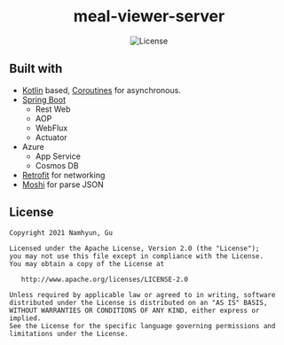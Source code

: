 <h1 align="center">meal-viewer-server</h1>

<p align="center">
    <img alt="License" src="https://img.shields.io/badge/License-Apache%202.0-blue.svg"/>
</p>

## Built with

- [Kotlin](https://kotlinlang.org/) based, [Coroutines](https://github.com/Kotlin/kotlinx.coroutines) for asynchronous.
- [Spring Boot](https://spring.io/projects/spring-boot)
  - Rest Web
  - AOP
  - WebFlux
  - Actuator
- Azure
  - App Service
  - Cosmos DB
- [Retrofit](https://github.com/square/retrofit) for networking
- [Moshi](https://github.com/square/moshi) for parse JSON


## License

```
Copyright 2021 Namhyun, Gu

Licensed under the Apache License, Version 2.0 (the "License");
you may not use this file except in compliance with the License.
You may obtain a copy of the License at

   http://www.apache.org/licenses/LICENSE-2.0

Unless required by applicable law or agreed to in writing, software
distributed under the License is distributed on an "AS IS" BASIS,
WITHOUT WARRANTIES OR CONDITIONS OF ANY KIND, either express or implied.
See the License for the specific language governing permissions and
limitations under the License.
```